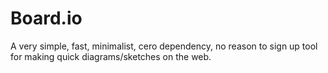 # Board.io

A very simple, fast, minimalist, cero dependency, no reason to sign up tool for making quick diagrams/sketches on the web.
